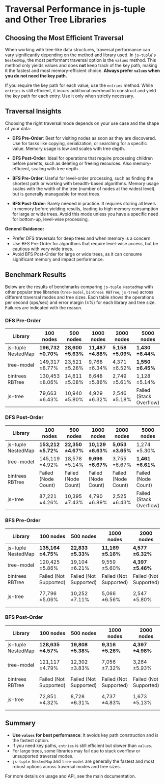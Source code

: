 # Traversal Performance in js-tuple and Other Tree Libraries

## Choosing the Most Efficient Traversal

When working with tree-like data structures, traversal performance can vary significantly depending on the method and library used. In `js-tuple`'s `NestedMap`, the most performant traversal option is the `values` method. This method only yields values and does **not** keep track of the key path, making it the fastest and most memory-efficient choice. **Always prefer `values` when you do not need the key path.**

If you require the key path for each value, use the `entries` method. While `entries` is still efficient, it incurs additional overhead to construct and yield the key path for each entry. Use it only when strictly necessary.

## Traversal Insights

Choosing the right traversal mode depends on your use case and the shape of your data:

- **DFS Pre-Order**: Best for visiting nodes as soon as they are discovered. Use for tasks like copying, serialization, or searching for a specific value. Memory usage is low and scales with tree depth.

- **DFS Post-Order**: Ideal for operations that require processing children before parents, such as deleting or freeing resources. Also memory-efficient, scaling with tree depth.

- **BFS Pre-Order**: Useful for level-order processing, such as finding the shortest path or working with breadth-based algorithms. Memory usage scales with the width of the tree (number of nodes at the widest level), but is generally manageable for most trees.

- **BFS Post-Order**: Rarely needed in practice. It requires storing all levels in memory before yielding results, leading to high memory consumption for large or wide trees. Avoid this mode unless you have a specific need for bottom-up, level-wise processing.

**General Guidance:**
- Prefer DFS traversals for deep trees and when memory is a concern.
- Use BFS Pre-Order for algorithms that require level-wise access, but be cautious with very wide trees.
- Avoid BFS Post-Order for large or wide trees, as it can consume significant memory and impact performance.

## Benchmark Results

Below are the results of benchmarks comparing `js-tuple NestedMap` with other popular tree libraries (`tree-model`, `bintrees RBTree`, `js-tree`) across different traversal modes and tree sizes. Each table shows the operations per second (ops/sec) and error margin (±%) for each library and tree size. Failures are indicated with the reason.

### DFS Pre-Order

| Library              | 100 nodes                | 500 nodes                | 1000 nodes               | 2000 nodes               | 5000 nodes               |
|---------------------|-------------------------|-------------------------|-------------------------|-------------------------|-------------------------|
| js-tuple NestedMap  | **196,732 ±0.70%**      | **28,600 ±5.63%**       | **11,487 ±4.88%**       | **5,158 ±5.09%**        | **1,430 ±6.44%**        |
| tree-model          | 149,317 ±8.77%          | 23,521 ±5.26%           | 9,768 ±6.34%            | 4,371 ±6.52%            | **1,550 ±6.45%**        |
| bintrees RBTree     | 130,453 ±8.06%          | 14,811 ±5.08%           | 6,648 ±5.86%            | 2,749 ±5.61%            | 1,128 ±5.14%            |
| js-tree             | 79,663 ±6.43%           | 10,940 ±5.80%           | 4,929 ±6.32%            | 2,546 ±5.18%            | Failed (Stack Overflow) |

### DFS Post-Order

| Library              | 100 nodes                | 500 nodes                | 1000 nodes               | 2000 nodes               | 5000 nodes               |
|---------------------|-------------------------|-------------------------|-------------------------|-------------------------|-------------------------|
| js-tuple NestedMap  | **153,212 ±5.72%**      | **22,350 ±4.67%**       | **10,129 ±6.63%**       | **5,053 ±3.65%**        | 1,274 ±5.30%            |
| tree-model          | 145,119 ±4.92%          | 18,578 ±5.14%           | **9,696 ±6.67%**        | 3,755 ±6.67%            | **1,461 ±6.61%**        |
| bintrees RBTree     | Failed (Node Count)     | Failed (Node Count)     | Failed (Node Count)     | Failed (Node Count)     | Failed (Node Count)     |
| js-tree             | 87,221 ±4.26%           | 10,395 ±7.43%           | 4,790 ±6.89%            | 2,525 ±6.43%            | Failed (Stack Overflow) |

### BFS Pre-Order

| Library              | 100 nodes                | 500 nodes                | 1000 nodes               | 2000 nodes               | 5000 nodes               |
|---------------------|-------------------------|-------------------------|-------------------------|-------------------------|-------------------------|
| js-tuple NestedMap  | **135,164 ±4.75%**      | **22,833 ±5.33%**       | **11,169 ±5.16%**       | **4,577 ±6.32%**        | **1,334 ±5.86%**        |
| tree-model          | 120,425 ±5.86%          | 19,104 ±6.21%           | 9,559 ±5.60%            | **4,397 ±5.46%**        | **1,319 ±5.87%**        |
| bintrees RBTree     | Failed (Not Supported)  | Failed (Not Supported)  | Failed (Not Supported)  | Failed (Not Supported)  | Failed (Not Supported)  |
| js-tree             | 77,796 ±5.06%           | 10,252 ±7.11%           | 5,066 ±6.56%            | 2,547 ±5.80%            | Failed (Stack Overflow) |

### BFS Post-Order

| Library              | 100 nodes                | 500 nodes                | 1000 nodes               | 2000 nodes               | 5000 nodes               |
|---------------------|-------------------------|-------------------------|-------------------------|-------------------------|-------------------------|
| js-tuple NestedMap  | **128,635 ±4.57%**      | **19,808 ±5.38%**       | **9,316 ±5.26%**        | **4,397 ±4.98%**        | **1,327 ±5.78%**        |
| tree-model          | 121,117 ±4.79%          | 12,302 ±3.83%           | 7,056 ±7.32%            | 3,264 ±5.93%            | Failed (Stack Overflow) |
| bintrees RBTree     | Failed (Not Supported)  | Failed (Not Supported)  | Failed (Not Supported)  | Failed (Not Supported)  | Failed (Not Supported)  |
| js-tree             | 72,851 ±4.32%           | 8,728 ±6.31%            | 4,737 ±4.83%            | 1,673 ±5.13%            | Failed (Stack Overflow) |

## Summary

- **Use `values` for best performance**: It avoids key path construction and is the fastest option.
- If you need key paths, `entries` is still efficient but slower than `values`.
- For large trees, some libraries may fail due to stack overflow or unsupported traversal modes.
- `js-tuple NestedMap` and `tree-model` are generally the fastest and most robust options across traversal modes and tree sizes.

For more details on usage and API, see the main documentation.
